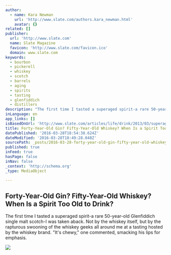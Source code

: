 ```yaml
---
author:
  - name: Kara Newman
    url: 'http://www.slate.com/authors.kara_newman.html'
    avatar: {}
related: []
publisher:
  url: 'http://www.slate.com'
  name: Slate Magazine
  favicon: 'http://www.slate.com/favicon.ico'
  domain: www.slate.com
keywords:
  - bourbon
  - pickerell
  - whiskey
  - scotch
  - barrels
  - aging
  - spirits
  - tasting
  - glenfiddich
  - distillers
description: "The first time I tasted a superaged spirit-a rare 50-year-old Glenfiddich single malt scotch-I was taken aback. Not by the whiskey itself, but by the rapturous swooning of the whiskey geeks all around me at a tasting hosted by the whiskey brand. \"It's chewy,\" one commented, smacking his lips for emphasis."
inLanguage: en
app_links: []
isBasedOnUrl: 'http://www.slate.com/articles/life/drink/2013/03/superaged_spirits_how_old_is_too_old_for_whiskey_gin_and_chartreuse.html'
title: Forty-Year-Old Gin? Fifty-Year-Old Whiskey? When Is a Spirit Too Old to Drink?
datePublished: '2016-03-28T18:54:38.624Z'
dateModified: '2016-03-28T18:49:28.048Z'
sourcePath: _posts/2016-03-28-forty-year-old-gin-fifty-year-old-whiskey-when-is-a-spirit.md
published: true
inFeed: true
hasPage: false
inNav: false
_context: 'http://schema.org'
_type: MediaObject

---
```

<article style=""><h1>Forty-Year-Old Gin? Fifty-Year-Old Whiskey? When Is a Spirit Too Old to Drink?</h1><p>The first time I tasted a superaged spirit-a rare 50-year-old Glenfiddich single malt scotch-I was taken aback. Not by the whiskey itself, but by the rapturous swooning of the whiskey geeks all around me at a tasting hosted by the whiskey brand. "It's chewy," one commented, smacking his lips for emphasis.</p><img src="http://www.slate.com/content/dam/slate/articles/life/drink/2013/03/130307_DRINK_Suntory50Year.jpg/_jcr_content/renditions/cq5dam.web.1280.1280.jpeg" /></article>